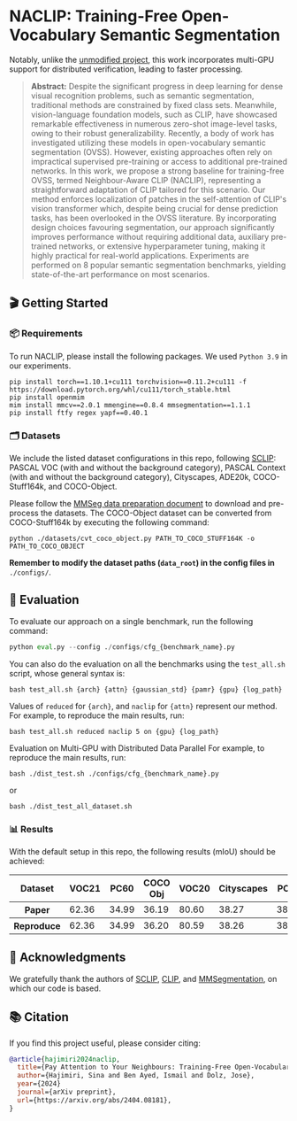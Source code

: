 # NACLIP: Training-Free Open-Vocabulary Semantic Segmentation
Notably, unlike the [unmodified project](https://github.com/sinahmr/NACLIP), this work incorporates multi-GPU support for distributed verification, leading to faster processing.

> **Abstract:** Despite the significant progress in deep learning for dense visual recognition problems, such as semantic segmentation, traditional methods are constrained by fixed class sets. Meanwhile, vision-language foundation models, such as CLIP, have showcased remarkable effectiveness in numerous zero-shot image-level tasks, owing to their robust generalizability. Recently, a body of work has investigated utilizing these models in open-vocabulary semantic segmentation (OVSS). However, existing approaches often rely on impractical supervised pre-training or access to additional pre-trained networks. In this work, we propose a strong baseline for training-free OVSS, termed Neighbour-Aware CLIP (NACLIP), representing a straightforward adaptation of CLIP tailored for this scenario. Our method enforces localization of patches in the self-attention of CLIP's vision transformer which, despite being crucial for dense prediction tasks, has been overlooked in the OVSS literature. By incorporating design choices favouring segmentation, our approach significantly improves performance without requiring additional data, auxiliary pre-trained networks, or extensive hyperparameter tuning, making it highly practical for real-world applications. Experiments are performed on 8 popular semantic segmentation benchmarks, yielding state-of-the-art performance on most scenarios.


## &#x1F3AC; Getting Started

### &#x1F4E6; Requirements

To run NACLIP, please install the following packages. We used `Python 3.9` in our experiments.

```
pip install torch==1.10.1+cu111 torchvision==0.11.2+cu111 -f https://download.pytorch.org/whl/cu111/torch_stable.html
pip install openmim
mim install mmcv==2.0.1 mmengine==0.8.4 mmsegmentation==1.1.1
pip install ftfy regex yapf==0.40.1
```


### &#x1F5C2; Datasets
We include the listed dataset configurations in this repo, following [SCLIP](https://github.com/wangf3014/SCLIP): PASCAL VOC (with and without the background category), PASCAL Context (with and without the background category), Cityscapes, ADE20k, COCO-Stuff164k, and COCO-Object.

Please follow the [MMSeg data preparation document](https://github.com/open-mmlab/mmsegmentation/blob/main/docs/en/user_guides/2_dataset_prepare.md) to download and pre-process the datasets. The COCO-Object dataset can be converted from COCO-Stuff164k by executing the following command:

```
python ./datasets/cvt_coco_object.py PATH_TO_COCO_STUFF164K -o PATH_TO_COCO_OBJECT
```

**Remember to modify the dataset paths (`data_root`) in the config files in** `./configs/`.


## &#x1F9EA; Evaluation
To evaluate our approach on a single benchmark, run the following command:
```python
python eval.py --config ./configs/cfg_{benchmark_name}.py
```

You can also do the evaluation on all the benchmarks using the `test_all.sh` script, whose general syntax is:
```shell
bash test_all.sh {arch} {attn} {gaussian_std} {pamr} {gpu} {log_path}
```
Values of `reduced` for `{arch}`, and `naclip` for `{attn}` represent our method.
For example, to reproduce the main results, run:
```shell
bash test_all.sh reduced naclip 5 on {gpu} {log_path}
```
 
Evaluation on Multi-GPU with Distributed Data Parallel
For example, to reproduce the main results, run:
```shell
bash ./dist_test.sh ./configs/cfg_{benchmark_name}.py
```
or
```shell
bash ./dist_test_all_dataset.sh
```

### &#x1F4CA; Results

With the default setup in this repo, the following results (mIoU) should be achieved:

<table>
<thead>
  <tr>
    <th>Dataset</th>
    <th>VOC21</th>
    <th>PC60</th>
    <th>COCO Obj</th>
    <th>VOC20</th>
    <th>Cityscapes</th>
    <th>PC59</th>
    <th>ADE20K</th>
    <th>COCO Stuff</th>
    <th>Avg</th>
  </tr>
</thead>
<tbody>
  <tr>
    <th>Paper</th>
    <td>62.36</td>
    <td>34.99</td>
    <td>36.19</td>
    <td>80.60</td>
    <td>38.27</td>
    <td>38.35</td>
    <td>19.05</td>
    <td>25.18</td>
    <td>41.87</td>
  </tr>
</tbody>
<tbody>
  <tr>
    <th>Reproduce</th>
    <td>62.36</td>
    <td>34.99</td>
    <td>36.20</td>
    <td>80.59</td>
    <td>38.26</td>
    <td>38.34</td>
    <td>19.05</td>
    <td>25.17</td>
    <td>41.87</td>
  </tr>
</tbody>
</table>


## &#x1F64F; Acknowledgments

We gratefully thank the authors of [SCLIP](https://github.com/wangf3014/SCLIP), [CLIP](https://github.com/openai/CLIP), and [MMSegmentation](https://github.com/open-mmlab/mmsegmentation), on which our code is based.


## &#x1F4DA; Citation

If you find this project useful, please consider citing:

```bibtex
@article{hajimiri2024naclip,
  title={Pay Attention to Your Neighbours: Training-Free Open-Vocabulary Semantic Segmentation},
  author={Hajimiri, Sina and Ben Ayed, Ismail and Dolz, Jose},
  year={2024}
  journal={arXiv preprint},
  url={https://arxiv.org/abs/2404.08181},
}
```